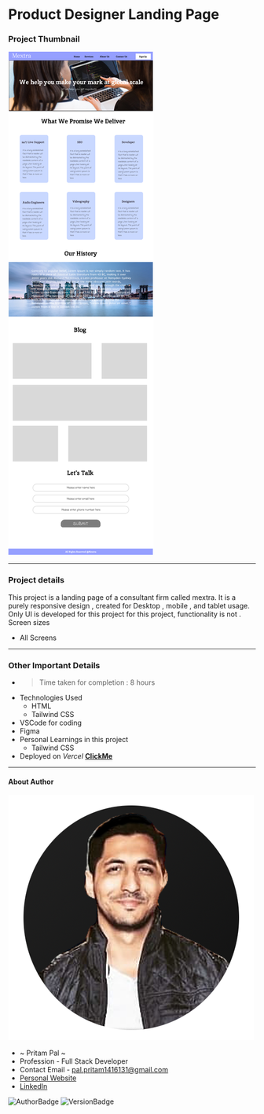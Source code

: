 # Product Designer Landing Page 

### Project Thumbnail


![ImageThumbnail](./mextra.png)
***
### Project details
This project is a landing page of a consultant firm called mextra. It is a purely responsive design , created for Desktop , mobile , and tablet usage. Only UI is developed for this project for this project, functionality is not .  
Screen sizes
- All Screens

***
### Other Important Details
- >Time taken for completion : 8 hours
- Technologies Used
  - HTML
  - Tailwind CSS
- VSCode for coding
- Figma
- Personal Learnings in this project 
    - Tailwind CSS
- Deployed on *Vercel*  **[ClickMe](https://mextra-consultancy.vercel.app/)** 
*** 
#### About Author
![AuthorImage](./circle-profile-pic.png)
- ~ Pritam Pal ~
- Profession - Full Stack Developer
- Contact Email - pal.pritam1416131@gmail.com
- [Personal Website](#)
- [LinkedIn](https://www.linkedin.com/in/pritampal1/)  

![AuthorBadge](https://img.shields.io/badge/Author-Pritam-yellow)
![VersionBadge](https://img.shields.io/badge/Version-1.0.0-lightgrey)
